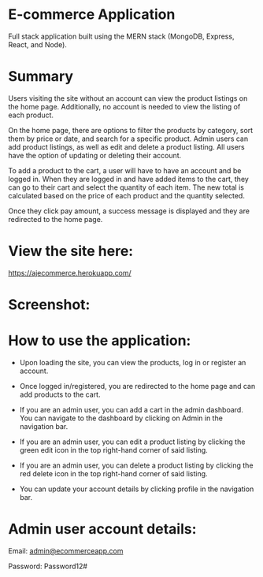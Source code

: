 # E-commerce Application

Full stack application built using the MERN stack (MongoDB, Express, React, and Node).

# Summary

Users visiting the site without an account can view the product listings on the home page. Additionally, no account is needed to view the listing of each product.

On the home page, there are options to filter the products by category, sort them by price or date, and search for a specific product. Admin users can add product listings, as well as edit and delete a product listing. All users have the option of updating or deleting their account.

To add a product to the cart, a user will have to have an account and be logged in. When they are logged in and have added items to the cart, they can go to their cart and select the quantity of each item. The new total is calculated based on the price of each product and the quantity selected.

Once they click pay amount, a success message is displayed and they are redirected to the home page.

# View the site here:

https://ajecommerce.herokuapp.com/

# Screenshot:

# How to use the application:

- Upon loading the site, you can view the products, log in or register an account.

- Once logged in/registered, you are redirected to the home page and can add products to the cart.

- If you are an admin user, you can add a cart in the admin dashboard. You can navigate to the dashboard by clicking on Admin in the navigation bar.

- If you are an admin user, you can edit a product listing by clicking the green edit icon in the top right-hand corner of said listing.

- If you are an admin user, you can delete a product listing by clicking the red delete icon in the top right-hand corner of said listing.

- You can update your account details by clicking profile in the navigation bar.

# Admin user account details:

Email: admin@ecommerceapp.com

Password: Password12#
